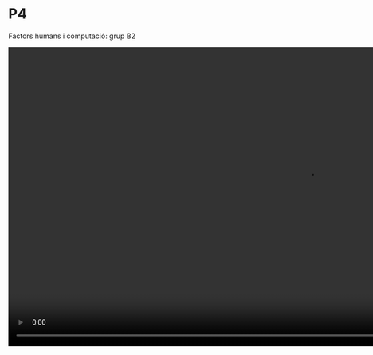 # P4
Factors humans i computació: grup B2

<video src="video/WorkSchedule - Google Chrome 2025-05-25 20-42-40.mp4" controls width="1200"></video>
